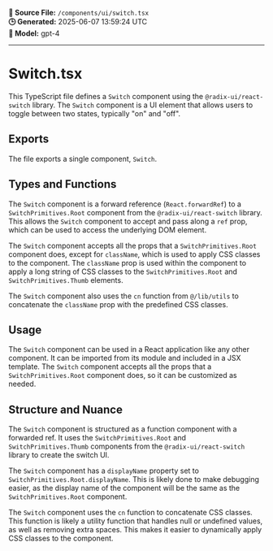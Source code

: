 **📄 Source File:** `/components/ui/switch.tsx`  
**🕒 Generated:** 2025-06-07 13:59:24 UTC  
**🤖 Model:** gpt-4

---

# Switch.tsx

This TypeScript file defines a `Switch` component using the `@radix-ui/react-switch` library. The `Switch` component is a UI element that allows users to toggle between two states, typically "on" and "off". 

## Exports

The file exports a single component, `Switch`.

## Types and Functions

The `Switch` component is a forward reference (`React.forwardRef`) to a `SwitchPrimitives.Root` component from the `@radix-ui/react-switch` library. This allows the `Switch` component to accept and pass along a `ref` prop, which can be used to access the underlying DOM element.

The `Switch` component accepts all the props that a `SwitchPrimitives.Root` component does, except for `className`, which is used to apply CSS classes to the component. The `className` prop is used within the component to apply a long string of CSS classes to the `SwitchPrimitives.Root` and `SwitchPrimitives.Thumb` elements.

The `Switch` component also uses the `cn` function from `@/lib/utils` to concatenate the `className` prop with the predefined CSS classes.

## Usage

The `Switch` component can be used in a React application like any other component. It can be imported from its module and included in a JSX template. The `Switch` component accepts all the props that a `SwitchPrimitives.Root` component does, so it can be customized as needed.

## Structure and Nuance

The `Switch` component is structured as a function component with a forwarded ref. It uses the `SwitchPrimitives.Root` and `SwitchPrimitives.Thumb` components from the `@radix-ui/react-switch` library to create the switch UI.

The `Switch` component has a `displayName` property set to `SwitchPrimitives.Root.displayName`. This is likely done to make debugging easier, as the display name of the component will be the same as the `SwitchPrimitives.Root` component.

The `Switch` component uses the `cn` function to concatenate CSS classes. This function is likely a utility function that handles null or undefined values, as well as removing extra spaces. This makes it easier to dynamically apply CSS classes to the component.